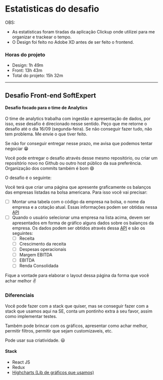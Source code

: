 # Estatisticas do desafio

OBS:

- As estatisticas foram tiradas da aplicação Clickup onde utilizei para me organizar e trackear o tempo.
- O Design foi feito no Adobe XD antes de ser feito o frontend.

### Horas do projeto

- Design: 1h 49m
- Front: 13h 43m
- Total do projeto: 15h 32m

---

## Desafio Front-end SoftExpert

#### Desafio focado para o time de Analytics

O time de analytics trabalha com ingestão e apresentação de dados, por isso, esse desafio é direcionado nesse sentido.
Peço que me retorne o desafio até o dia 16/09 (segunda-feira). Se não conseguir fazer tudo, não tem problema. Me envie o que tiver feito.

Se não for conseguir entregar nesse prazo, me avisa que podemos tentar negociar :grin:

Você pode entregar o desafio através desse mesmo repositório, ou criar um repositório novo no Github ou outro host público da sua preferência. Organização dos commits também é bom :smile:

O desafio é o seguinte:

Você terá que criar uma página que apresente graficamente os balanços das empresas listadas na bolsa americana.
Para isso você vai precisar:

- [ ] Montar uma tabela com o código da empresa na bolsa, o nome da empresa e a cotação atual. Essas informações podem ser obtidas nessa [API](https://financialmodelingprep.com/developer/docs/#Symbols-List)
- [ ] Quando o usuário selecionar uma empresa na lista acima, devem ser apresentados em forma de gráfico alguns dados sobre os balanços da empresa. Os dados podem ser obtidos através dessa [API](https://financialmodelingprep.com/developer/docs/#Company-Financial-Statements) e são os seguintes:
  - [ ] Receita
  - [ ] Crescimento da receita
  - [ ] Despesas operacionais
  - [ ] Margem EBITDA
  - [ ] EBITDA
  - [ ] Renda Consolidada

Fique a vontade para elaborar o layout dessa página da forma que você achar melhor :v:

### Diferenciais

Você pode fazer com a stack que quiser, mas se conseguir fazer com a stack que usamos aqui na SE, conta um pontinho extra à seu favor, assim como implementar testes.

Também pode brincar com os gráficos, apresentar como achar melhor, permitir filtros, permitir que sejam customizaveis, etc.

Pode usar sua criatividade. :smiley:

#### Stack

- React JS
- Redux
- [Highcharts (Lib de gráficos que usamos)](https://www.highcharts.com 'Highcharts')
